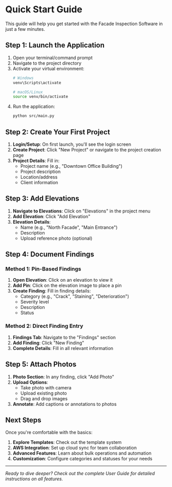 # Quick Start Guide

This guide will help you get started with the Facade Inspection Software in just a few minutes.

## Step 1: Launch the Application

1. Open your terminal/command prompt
2. Navigate to the project directory
3. Activate your virtual environment:
   ```bash
   # Windows
   venv\Scripts\activate
   
   # macOS/Linux
   source venv/bin/activate
   ```
4. Run the application:
   ```bash
   python src/main.py
   ```

## Step 2: Create Your First Project

1. **Login/Setup**: On first launch, you'll see the login screen
2. **Create Project**: Click "New Project" or navigate to the project creation page
3. **Project Details**: Fill in:
   - Project name (e.g., "Downtown Office Building")
   - Project description
   - Location/address
   - Client information

## Step 3: Add Elevations

1. **Navigate to Elevations**: Click on "Elevations" in the project menu
2. **Add Elevation**: Click "Add Elevation"
3. **Elevation Details**:
   - Name (e.g., "North Facade", "Main Entrance")
   - Description
   - Upload reference photo (optional)

## Step 4: Document Findings

### Method 1: Pin-Based Findings
1. **Open Elevation**: Click on an elevation to view it
2. **Add Pin**: Click on the elevation image to place a pin
3. **Create Finding**: Fill in finding details:
   - Category (e.g., "Crack", "Staining", "Deterioration")
   - Severity level
   - Description
   - Status

### Method 2: Direct Finding Entry
1. **Findings Tab**: Navigate to the "Findings" section
2. **Add Finding**: Click "New Finding"
3. **Complete Details**: Fill in all relevant information

## Step 5: Attach Photos

1. **Photo Section**: In any finding, click "Add Photo"
2. **Upload Options**:
   - Take photo with camera
   - Upload existing photo
   - Drag and drop images
3. **Annotate**: Add captions or annotations to photos

## Next Steps

Once you're comfortable with the basics:

1. **Explore Templates**: Check out the template system
2. **AWS Integration**: Set up cloud sync for team collaboration
3. **Advanced Features**: Learn about bulk operations and automation
4. **Customization**: Configure categories and statuses for your needs

---

*Ready to dive deeper? Check out the complete User Guide for detailed instructions on all features.*